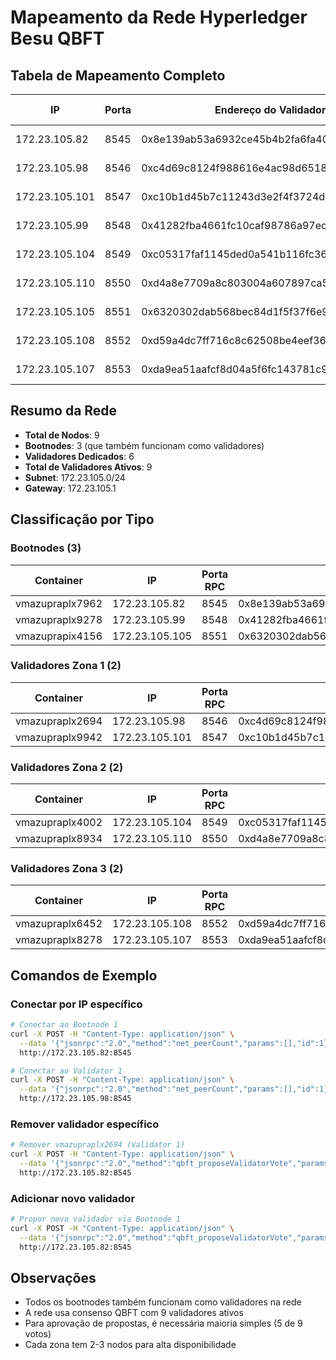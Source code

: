 # Mapeamento da Rede Hyperledger Besu QBFT

## Tabela de Mapeamento Completo

| IP | Porta | Endereço do Validador | Container | Tipo | P2P Port |
|----|----|----------------------|-----------|------|----------|
| 172.23.105.82 | 8545 | 0x8e139ab53a6932ce45b4b2fa6fa407538e462e40 | vmazupraplx7962 | Bootnode 1 | 30303 |
| 172.23.105.98 | 8546 | 0xc4d69c8124f988616e4ac98d65188cef2ef2691c | vmazupraplx2694 | Validator 1 | 30304 |
| 172.23.105.101 | 8547 | 0xc10b1d45b7c11243d3e2f4f3724d562cc6371fc3 | vmazupraplx9942 | Validator 2 | 30305 |
| 172.23.105.99 | 8548 | 0x41282fba4661fc10caf98786a97eccbf57f7cadf | vmazupraplx9278 | Bootnode 2 | 30306 |
| 172.23.105.104 | 8549 | 0xc05317faf1145ded0a541b116fc367010e4c4e5c | vmazupraplx4002 | Validator 1 Z2 | 30307 |
| 172.23.105.110 | 8550 | 0xd4a8e7709a8c803004a607897ca5746f9de2b0f5 | vmazupraplx8934 | Validator 2 Z2 | 30308 |
| 172.23.105.105 | 8551 | 0x6320302dab568bec84d1f5f37f6e919e67ca4b81 | vmazuprapix4156 | Bootnode 3 | 30309 |
| 172.23.105.108 | 8552 | 0xd59a4dc7ff716c8c62508be4eef368984ac745a8 | vmazupraplx6452 | Validator 1 Z3 | 30310 |
| 172.23.105.107 | 8553 | 0xda9ea51aafcf8d04a5f6fc143781c9962ddc5199 | vmazupraplx8278 | Validator 2 Z3 | 30311 |

## Resumo da Rede

- **Total de Nodos**: 9
- **Bootnodes**: 3 (que também funcionam como validadores)
- **Validadores Dedicados**: 6
- **Total de Validadores Ativos**: 9
- **Subnet**: 172.23.105.0/24
- **Gateway**: 172.23.105.1

## Classificação por Tipo

### Bootnodes (3)
| Container | IP | Porta RPC | Endereço |
|-----------|----|----|----------|
| vmazupraplx7962 | 172.23.105.82 | 8545 | 0x8e139ab53a6932ce45b4b2fa6fa407538e462e40 |
| vmazupraplx9278 | 172.23.105.99 | 8548 | 0x41282fba4661fc10caf98786a97eccbf57f7cadf |
| vmazuprapix4156 | 172.23.105.105 | 8551 | 0x6320302dab568bec84d1f5f37f6e919e67ca4b81 |

### Validadores Zona 1 (2)
| Container | IP | Porta RPC | Endereço |
|-----------|----|----|----------|
| vmazupraplx2694 | 172.23.105.98 | 8546 | 0xc4d69c8124f988616e4ac98d65188cef2ef2691c |
| vmazupraplx9942 | 172.23.105.101 | 8547 | 0xc10b1d45b7c11243d3e2f4f3724d562cc6371fc3 |

### Validadores Zona 2 (2)
| Container | IP | Porta RPC | Endereço |
|-----------|----|----|----------|
| vmazupraplx4002 | 172.23.105.104 | 8549 | 0xc05317faf1145ded0a541b116fc367010e4c4e5c |
| vmazupraplx8934 | 172.23.105.110 | 8550 | 0xd4a8e7709a8c803004a607897ca5746f9de2b0f5 |

### Validadores Zona 3 (2)
| Container | IP | Porta RPC | Endereço |
|-----------|----|----|----------|
| vmazupraplx6452 | 172.23.105.108 | 8552 | 0xd59a4dc7ff716c8c62508be4eef368984ac745a8 |
| vmazupraplx8278 | 172.23.105.107 | 8553 | 0xda9ea51aafcf8d04a5f6fc143781c9962ddc5199 |

## Comandos de Exemplo

### Conectar por IP específico
```bash
# Conectar ao Bootnode 1
curl -X POST -H "Content-Type: application/json" \
  --data '{"jsonrpc":"2.0","method":"net_peerCount","params":[],"id":1}' \
  http://172.23.105.82:8545

# Conectar ao Validator 1
curl -X POST -H "Content-Type: application/json" \
  --data '{"jsonrpc":"2.0","method":"net_peerCount","params":[],"id":1}' \
  http://172.23.105.98:8545
```

### Remover validador específico
```bash
# Remover vmazupraplx2694 (Validator 1)
curl -X POST -H "Content-Type: application/json" \
  --data '{"jsonrpc":"2.0","method":"qbft_proposeValidatorVote","params":["0xc4d69c8124f988616e4ac98d65188cef2ef2691c",false],"id":1}' \
  http://172.23.105.82:8545
```

### Adicionar novo validador
```bash
# Propor novo validador via Bootnode 1
curl -X POST -H "Content-Type: application/json" \
  --data '{"jsonrpc":"2.0","method":"qbft_proposeValidatorVote","params":["NOVO_ENDEREÇO_AQUI",true],"id":1}' \
  http://172.23.105.82:8545
```

## Observações

- Todos os bootnodes também funcionam como validadores na rede
- A rede usa consenso QBFT com 9 validadores ativos
- Para aprovação de propostas, é necessária maioria simples (5 de 9 votos)
- Cada zona tem 2-3 nodos para alta disponibilidade